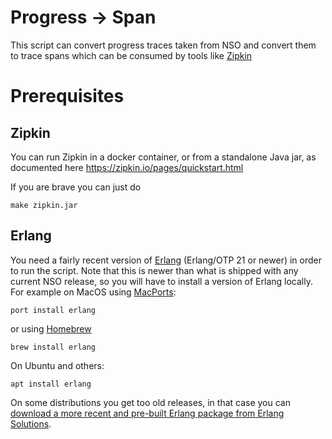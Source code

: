 # Progress -> Span

This script can convert progress traces taken from NSO and convert them to trace spans which can be consumed by tools like [Zipkin](https://zipkin.io)


# Prerequisites

## Zipkin

You can run Zipkin in a docker container, or from a standalone Java jar, as documented here https://zipkin.io/pages/quickstart.html

If you are brave you can just do

    make zipkin.jar


## Erlang

You need a fairly recent version of [Erlang](https://erlang.org/) (Erlang/OTP 21 or newer) in order to run the script. Note that this is newer than what is shipped with any current NSO release, so you will have to install a version of Erlang locally. For example on MacOS using [MacPorts](https://www.macports.org):

    port install erlang

or using [Homebrew](https://brew.sh)

    brew install erlang

On Ubuntu and others:

    apt install erlang

On some distributions you get too old releases, in that case you can [download a more recent and pre-built Erlang package from Erlang Solutions](https://www.erlang-solutions.com/resources/download.html).

